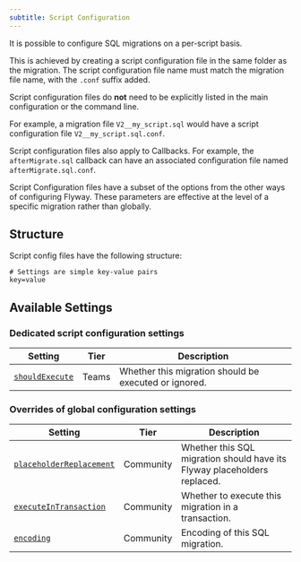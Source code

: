 ```yaml
---
subtitle: Script Configuration 
---
```


It is possible to configure SQL migrations on a per-script basis.

This is achieved by creating a script configuration file in the same folder as the migration. The script configuration
file name must match the migration file name, with the `.conf` suffix added.

Script configuration files do **not** need to be explicitly listed in the main configuration or the command line.

For example, a migration file `V2__my_script.sql` would have a script configuration file `V2__my_script.sql.conf`.

Script configuration files also apply to Callbacks. For example, the `afterMigrate.sql` callback can have an associated configuration file named `afterMigrate.sql.conf`.

Script Configuration files have a subset of the options from the other ways of configuring Flyway.
These parameters are effective at the level of a specific migration rather than globally.

## Structure

Script config files have the following structure:

```properties
# Settings are simple key-value pairs
key=value
```

## Available Settings

### Dedicated script configuration settings

| Setting                                                  | Tier  | Description                                           |
|----------------------------------------------------------|-------|-------------------------------------------------------|
| [`shouldExecute`](<Script Configuration/Should Execute>) | Teams | Whether this migration should be executed or ignored. |

### Overrides of global configuration settings

| Setting                                                                                             | Tier      | Description                                                              |
|-----------------------------------------------------------------------------------------------------|-----------|--------------------------------------------------------------------------|
| [`placeholderReplacement`](<Configuration/Flyway Namespace/Flyway Placeholder Replacement Setting>) | Community | Whether this SQL migration should have its Flyway placeholders replaced. |
| [`executeInTransaction`](<Configuration/Flyway Namespace/Flyway Execute In Transaction Setting>)    | Community | Whether to execute this migration in a transaction.                      |
| [`encoding`](<Configuration/Flyway Namespace/Flyway Encoding Setting>)                              | Community | Encoding of this SQL migration.                                          |
